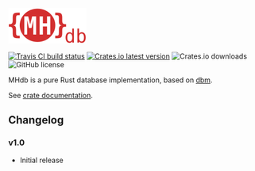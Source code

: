 ![MHdb](./mhdb.png)

[![Travis CI build status](https://img.shields.io/travis/com/MHmorgan/mhdb/master?style=flat-square)](https://travis-ci.com/MHmorgan/mhdb)
[![Crates.io latest version](https://img.shields.io/crates/v/mhdb?style=flat-square)](https://crates.io/crates/mhdb)
![Crates.io downloads](https://img.shields.io/crates/d/mhdb?style=flat-square)
![GitHub license](https://img.shields.io/github/license/MHmorgan/mhdb?style=flat-square)

MHdb is a pure Rust database implementation, based on [dbm](https://en.wikipedia.org/wiki/DBM_(computing)).

See [crate documentation](https://docs.rs/mhdb/).

## Changelog

### v1.0

* Initial release
